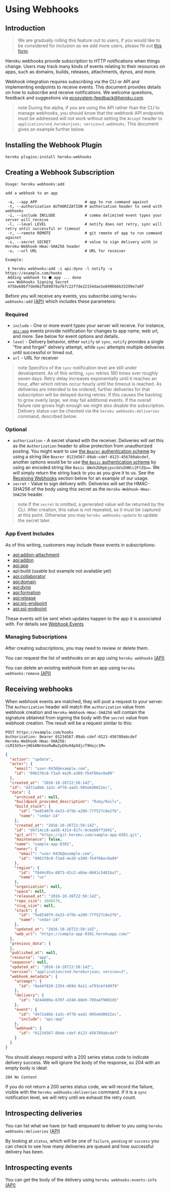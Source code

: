 # Using Webhooks

## Introduction

>We are gradually rolling this feature out to users, if you would like to be considered for inclusion as we add more users, please fill out [this form](https://www.heroku.com/form/webhooks-beta).

Heroku webhooks provide subscription to HTTP notifications when things change.  Users may track many kinds of events relating to their resources on apps, such as domains, builds, releases, attachments, dynos, and more.

Webhook integration requires subscribing via the CLI or API and implementing endpoints to receive events. This document provides details on how to subscribe and receive notifications. We welcome questions, feedback and suggestions via [ecosystem-feedback@heroku.com](mailto:ecosystem-feedback@heroku.com).

>note During the alpha, if you are using the API rather than the CLI to manage webhooks, you should know that the webhook API endpoints must be addressed will not work without setting the `Accept` header to `application/vnd.heroku+json; version=3.webhooks`. This document gives an example further below.

## Installing the Webhook Plugin

```
heroku plugins:install heroku-webhooks
```

## Creating a Webhook Subscription

```
Usage: heroku webhooks:add

add a webhook to an app

 -a, --app APP                     # app to run command against
 -t, --authorization AUTHORIZATION # authoriation header to send with webhooks
 -i, --include INCLUDE             # comma delimited event types your server will receive 
 -l, --level LEVEL                 # notify does not retry, sync will retry until successful or timeout
 -r, --remote REMOTE               # git remote of app to run command against
 -s, --secret SECRET               # value to sign delivery with in Heroku-Webhook-Hmac-SHA256 header
 -u, --url URL                     # URL for receiver

Example:

 $ heroku webhooks:add -i api:dyno -l notify -u https://example.com/hooks
 Adding webhook to ⬢ app ... done
 === Webhooks Signing Secret
 475beb0bf7de962fb89878a767c22f7de22154dae1e6996b6b33299e7a0f
```

Before you will receive any events, you subscribe using `heroku webhooks:add` [(API)](/articles/app-webhooks-schema?preview=1#webhook-create) which includes these parameters:

### Required

* `include` - One or more event types your server will receive. For instance, [`api:app`](/articles/webhook-events?preview=1#api-app) events provide notification for changes to app name, web url, and more. See below for event options and details.
* `level` - Delivery behavior, either `notify` or `sync`. `notify` provides a single “fire and forget” delivery attempt, while `sync` attempts multiple deliveries until successful or timed out.
* `url` - URL for receiver

>note Specifics of the `sync` notification level are still under development. As of this writing, `sync` retries 180 times over roughly seven days. Retry delay increases exponentially until it reaches an hour, after which retries occur hourly until the timeout is reached. As deliveries are intended to be ordered, further deliveries for that subscription will be delayed during retries. If this causes the backlog to grow overly large, we may fail additional events. If the overall failure rate grows high enough we might also disable the subscription.
> Delivery status can be checked via the `heroku webhooks:deliveries` command, described below.

### Optional

* `authorization` - A secret shared with the receiver. Deliveries will set this as the `Authorization` header to allow protection from unauthorized posting. You might want to use [the `Bearer` authentication scheme](http://self-issued.info/docs/draft-ietf-oauth-v2-bearer.html) by using a string like `Bearer 01234567-89ab-cdef-0123-456789abcdef`, another options would be to use [the `Basic` authentication scheme](https://tools.ietf.org/html/rfc7617) by using an encoded string like `Basic QWxhZGRpbjpvcGVuIHNlc2FtZQ==`.  We will simply return the string back to you as you give it to us. See the [Receiving Webhooks](#receiving-webhooks) section below for an example of our usage.
* `secret` - Value to sign delivery with. Deliveries will set the HMAC-SHA256 of the body using this secret as the `Heroku-Webhook-Hmac-SHA256` header.

>note If the `secret` is omitted, a generated value will be returned by the CLI. After creation, this value is not repeated, so it must be captured at this point. Otherwise you may `heroku webhooks:update` to update the secret later.

### App Event Includes

As of this writing, customers may include these events in subscriptions:

- [api:addon-attachment](/articles/webhook-events?preview=1#api-addon-attachment)
- [api:addon](/articles/webhook-events?preview=1#api-addon)
- [api:app](/articles/webhook-events?preview=1#api-app)
- api:build (usable but example not available yet)
- [api:collaborator](/articles/webhook-events?preview=1#api-collaborator)
- [api:domain](/articles/webhook-events?preview=1#api-domain)
- [api:dyno](/articles/webhook-events?preview=1#api-dyno)
- [api:formation](/articles/webhook-events?preview=1#api-formation)
- [api:release](/articles/webhook-events?preview=1#api-release)
- [api:sni-endpoint](/articles/webhook-events?preview=1#api-sni-endpoint)
- [api:ssl-endpoint](/articles/webhook-events?preview=1#api-ssl-endpoint)

These events will be sent when updates happen to the app it is associated with. For details see [Webhook Events](/articles/webhook-events?preview=1)

### Managing Subscriptions

After creating subscriptions, you may need to review or delete them.

You can request the list of webhooks on an app using `heroku webhooks` [(API)](/articles/app-webhooks-schema?preview=1#webhook-list)

You can delete an existing webhook from an app using `heroku webhooks:remove` [(API)](/articles/app-webhooks-schema?preview=1#webhook-delete)

## Receiving webhooks

When webhook events are matched, they will post a request to your server. The `Authorization` header will match the `authorization` value from webhook creation and `Heroku-Webhook-Hmac-SHA256` will contain the signature obtained from signing the body with the `secret` value from webhook creation. The result will be a request similar to this:

```
POST https://example.com/hooks
Authorization: Bearer 01234567-89ab-cdef-0123-456789abcdef
Heroku-Webhook-Hmac-SHA256: cLM15U5x+jHEkANnVasRwBw2yEHu94pXdjcT9Hajc1M=
```
```json
{
  "action": "update",
  "actor": {
    "email": "user-0436@example.com",
    "id": "096370c8-f3ad-4e20-a309-fb4f06ec0a89"
  },
  "created_at": "2016-10-26T22:50:14Z",
  "id": "d472a8bb-1a3c-4f78-aad1-995e6d0022ec",
  "data": {
    "archived_at": null,
    "buildpack_provided_description": "Ruby/Rails",
    "build_stack": {
      "id": "5e854079-da33-475b-a209-77f527c0e2fb",
      "name": "cedar-14"
    },
    "created_at": "2016-10-26T22:50:14Z",
    "id": "d4714cc8-aa56-4314-817c-0c6a66ff3d41",
    "git_url": "https://git.heroku.com/sample-app-0301.git",
    "maintenance": false,
    "name": "sample-app-0301",
    "owner": {
      "email": "user-0436@example.com",
      "id": "096370c8-f3ad-4e20-a309-fb4f06ec0a89"
    },
    "region": {
      "id": "7044c05a-0873-42c2-abbe-6841c5481ba7",
      "name": "us"
    },
    "organization": null,
    "space": null,
    "released_at": "2016-10-26T22:50:14Z",
    "repo_size": 1048576,
    "slug_size": null,
    "stack": {
      "id": "5e854079-da33-475b-a209-77f527c0e2fb",
      "name": "cedar-14"
    },
    "updated_at": "2016-10-26T22:50:14Z",
    "web_url": "https://sample-app-0301.herokuapp.com/"
  },
  "previous_data": {
  },
  "published_at": null,
  "resource": "app",
  "sequence": null,
  "updated_at": "2016-10-26T22:50:14Z",
  "version": "application/vnd.heroku+json; version=3",
  "webhook_metadata": {
    "attempt": {
      "id": "8a44f820-2354-489d-9a11-a793cbf49979"
    },
    "delivery": {
      "id": "d244009a-670f-4340-88e9-789a4f9002d5"
    },
    "event": {
      "id": "d472a8bb-1a3c-4f78-aad1-995e6d0022ec",
      "include": "api:app"
    },
    "webhook": {
      "id": "01234567-89ab-cdef-0123-456789abcdef"
    }
  }
}
```

You should always respond with a 200 series status code to indicate delivery success. We will ignore the body of the response, so 204 with an empty body is ideal:

```
204 No Content
```

If you do not return a 200 series status code, we will record the failure, visible with the `heroku webhooks:deliveries` command. If it is a `sync` notification level, we will retry until we exhaust the retry count.

## Introspecting deliveries

You can list what we have (or had) enqueued to deliver to you using `heroku webhooks:deliveries` [(API)](/articles/app-webhooks-schema?preview=1#delivery-list)

By looking at `status`, which will be one of `failure`, `pending` or `success` you can check to see how many deliveries are queued and how successful delivery has been.

## Introspecting events

You can get the body of the delivery using `heroku webhooks:events:info` [(API)](/articles/app-webhooks-schema?preview=1#event-info)
